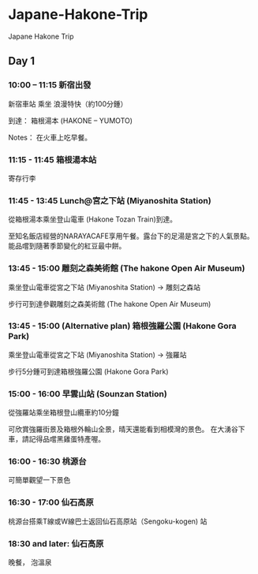 # Japane-Hakone-Trip
Japane Hakone Trip


## Day 1

### 10:00 – 11:15 新宿出發

新宿車站 乘坐 浪漫特快（約100分鍾） 

到達： 箱根湯本 (HAKONE – YUMOTO) 

Notes： 在火車上吃早餐。


### 11:15 - 11:45 箱根湯本站

寄存行李


### 11:45 - 13:45 Lunch@宮之下站 (Miyanoshita Station) 

從箱根湯本乘坐登山電車 (Hakone Tozan Train)到達。

至知名飯店經營的NARAYACAFE享用午餐。露台下的足湯是宮之下的人氣景點。 能品嚐到隨著季節變化的紅豆最中餅。 


### 13:45 - 15:00 雕刻之森美術館 (The hakone Open Air Museum)

乘坐登山電車從宮之下站 (Miyanoshita Station) -> 雕刻之森站

步行可到達參觀雕刻之森美術館 (The hakone Open Air Museum)

### 13:45 - 15:00 (Alternative plan) 箱根強羅公園 (Hakone Gora Park)

乘坐登山電車從宮之下站 (Miyanoshita Station) -> 強羅站

步行5分鍾可到達箱根強羅公園 (Hakone Gora Park)

### 15:00 - 16:00 早雲山站 (Sounzan Station) 

從強羅站乘坐箱根登山纜車約10分鐘

可欣賞強羅街景及箱根外輪山全景，晴天還能看到相模灣的景色。 在大湧谷下車，請記得品嚐黑雞蛋特產喔。


### 16:00 - 16:30 桃源台

可簡單觀望一下景色

### 16:30 - 17:00 仙石高原

桃源台搭乘T線或W線巴士返回仙石高原站（Sengoku-kogen) 站



### 18:30 and later: 仙石高原

晚餐， 泡溫泉